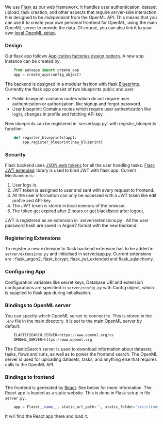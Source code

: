 We use [Flask](http://flask.pocoo.org/) as our web framework. It handles user
authentication, dataset upload, task creation, and other aspects that require
server-side interaction. It is designed to be _independent_ from the OpenML API.
This means that you can use it to create your own personal frontend for OpenML,
using the main OpenML server to provide the data. Of course, you can also link
it to your own [local OpenML setup](Local-Installation).

### Design
Out flask app follows [Application factories design pattern](https://flask.palletsprojects.com/en/1.1.x/patterns/appfactories/).
A new app instance can be created by:
``` python
    from autoapp import create_app
    app = create_app(config_object)
```

The backend is designed in a modular fashion with flask [Blueprints](https://flask.palletsprojects.com/en/1.0.x/blueprints/). Currently
the flask app consist of two blueprints public and user:
<ul><li>Public blueprint: contains routes which do not require user authentication or authorization. like signup and forgot password.</li>
<li>User blueprint: Contains routes which require user authentication like login, changes in profile and fetching API key.</li></ul>

<p>New blueprints can be registered in `server/app.py` with register_blueprints function:</p>

``` python
    def register_blueprints(app):
        app.register_blueprint(new_blueprint)
```


### Security
Flask backend uses [JSON web tokens](https://jwt.io/) for all the user handling tasks. [Flask JWT extended](https://flask-jwt-extended.readthedocs.io/en/stable/) library is used to bind JWT with flask app.
Current Mechanism is :
<ol>
<li> User logs in.</li>
<li> JWT token is assigned to user and sent with every request to frontend.</li>
<li> All the user information can only be accessed with a JWT token like edit profile and API-key.</li>
<li> The JWT token is stored in local memory of the browser.</li>
<li> The token get expired after 2 hours or get blacklisted after logout.</li>
</ol>
<p>JWT is registered as an extension in `server/extensions.py`.
All the user password hash are saved in Argon2 format with the new backend.</p>

### Registering Extensions
To register a new extension to flask backend extension has to be added in `server/extensions.py` and initialised in server/app.py.
Current extensions are : flask_argon2, flask_bcrypt, flask_jwt_extended and flask_sqlalchemy.

### Configuring App
Configuration variables like secret keys, Database URI and extension configurations are specified in 
`server/config.py` with Config object, which is supplied to flask app during initialisation.
 
### Bindings to OpenML server
You can specify which OpenML server to connect to.
This is stored in the `.env` file in the main directory. It is set to the main OpenML server by default:

``` python
    ELASTICSEARCH_SERVER=https://www.openml.org/es
    OPENML_SERVER=https://www.openml.org
```

The ElasticSearch server is used to download information about datasets, tasks, flows and runs, as well as to power the frontend search. The OpenML server is used for uploading datasets, tasks, and anything else that requires calls to the OpenML API.

### Bindings to frontend
The frontend is generated by [React](https://reactjs.org/). See below for more information. The React app is loaded as a static website. This is done in Flask setup in file `server.py`.

``` python
    app = Flask(__name__, static_url_path='', static_folder='src/client/app/build')
```

It will find the React app there and load it.

